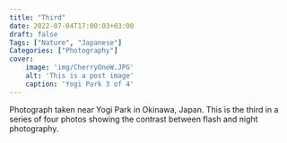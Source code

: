 ```yaml
---
title: "Third"
date: 2022-07-04T17:00:03+03:00
draft: false
Tags: ["Nature", "Japanese"]
Categories: ["Photography"]
cover:
    image: 'img/CherryOneW.JPG'
    alt: 'This is a post image'
    caption: 'Yogi Park 3 of 4'
---
```


Photograph taken near Yogi Park in Okinawa, Japan. This is the third in a series of four photos showing the contrast between flash and night photography.
